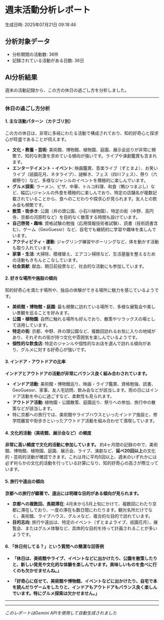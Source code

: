 # 週末活動分析レポート

生成日時: 2025年07月21日 09:18:46

## 分析対象データ
- 分析期間の活動数: 36件
- 記録されている活動がある日数: 36日

## AI分析結果

週末の活動記録から、この方の休日の過ごし方を分析しました。

---

### 休日の過ごし方分析

#### 1. 主な活動パターン（カテゴリ別）
この方の休日は、非常に多岐にわたる活動で構成されており、知的好奇心と探求心が旺盛であることが伺えます。

*   **文化・教養・芸術**: 美術館、博物館、植物園、庭園、展示会巡りが非常に頻繁で、知的な刺激を求めている傾向が強いです。ライブや演劇鑑賞も含まれます。
*   **エンターテイメント・イベント**: 映画鑑賞、音楽ライブ（ずとまよ）、お笑いライブ（祇園花月、ネタライブ）、謎解き、フェス（四川フェス）、祭り（六郷祭り）など、多様なジャンルのイベントを積極的に楽しんでいます。
*   **グルメ探索**: ラーメン、ピザ、中華、トルコ料理、和食（鴨ひつまぶし）など、幅広いジャンルの外食を積極的に楽しんでおり、特定の店舗名が複数記載されていることから、食へのこだわりや探求心が見られます。友人との飲み会も頻繁です。
*   **散策・街歩き**: 公園（井の頭公園、小石川植物園）、特定の街（中野、高円寺、京都の河原町など）を目的なく散策する時間も設けています。
*   **自己啓発・趣味**: 資格試験の勉強（応用情報技術者試験）、読書（技術読書含む）、ゲーム（GeoGuessr）など、自宅でも継続的に学習や趣味を楽しんでいます。
*   **アクティビティ・運動**: ジャグリング練習やボーリングなど、体を動かす活動も取り入れています。
*   **家事・生活**: 大掃除、模様替え、エアコン掃除など、生活基盤を整えるための活動もきちんとこなしています。
*   **社会貢献**: 献血、期日前投票など、社会的な活動にも参加しています。

#### 2. 好きな場所や施設の傾向
知的好奇心を満たす場所や、独自の体験ができる場所に魅力を感じているようです。

*   **美術館・博物館・庭園**: 最も頻繁に訪れている場所で、多様な展覧会や美しい景観を巡ることを好みます。
*   **公園・植物園**: 自然に触れる場所も好んでおり、散策やリラックスの場として活用しています。
*   **特定の街**: 京都、中野、井の頭公園など、複数回訪れるお気に入りの地域があり、それぞれの街が持つ文化や雰囲気を楽しんでいるようです。
*   **個性的な飲食店**: 特定のジャンルや個性的なお店を選んで訪れる傾向があり、グルメに対する好奇心が強いです。

#### 3. インドア・アウトドアの比率
**インドアとアウトドアの活動が非常にバランス良く組み合わされています。**

*   **インドア活動**: 美術館・博物館巡り、映画・ライブ鑑賞、資格勉強、読書、GeoGuessr、家事、友人宅訪問、飲み会などが該当します。雨の日にはインドア活動を中心に過ごすなど、柔軟性も見られます。
*   **アウトドア活動**: 植物園・公園散策、庭園巡り、祭りへの参加、旅行中の散策などが該当します。
*   特に京都への旅行では、美術館やライブハウスといったインドア施設と、修学院離宮や街歩きといったアウトドア活動を組み合わせて満喫しています。

#### 4. 文化的活動（美術館、展示会など）の頻度
**非常に高い頻度で文化的活動に参加しています。**
約4ヶ月間の記録の中で、美術館、博物館、植物園、庭園、展示会、ライブ、演劇など、**延べ20回以上**の文化的・芸術的活動が確認できます。これは月に平均5回以上、週末のいずれかには必ず何らかの文化的活動を行っている計算になり、知的好奇心の高さが際立っています。

#### 5. 旅行や遠出の傾向
**京都への旅行が顕著で、遠出には明確な目的がある傾向が見られます。**

*   **京都への複数回、長期滞在**: 4月末から5月上旬にかけて、複数回にわたり京都に滞在しており、一度の滞在も数日間にわたります。観光名所だけでなく、美術館、ライブハウス、グルメなど、複合的な目的で訪れています。
*   **目的志向**: 旅行や遠出は、特定のイベント（ずとまよライブ、祇園花月）、展覧会、またはグルメ体験など、具体的な目的を持って計画されることが多いようです。

#### 6. 「休日何してる？」という質問への簡潔な回答例

*   **「休日は、美術館やライブ、イベントなどに出かけたり、公園を散策したりと、新しい発見や文化的な体験を楽しんでいます。美味しいものを食べに行くのも欠かせませんね。」**

*   **「好奇心に任せて、美術館や博物館、イベントなどに出かけたり、自宅で本を読んだりゲームをしたりと、インドアもアウトドアもバランス良く楽しんでいます。特にグルメ探索は欠かせません。」**

---

---
*このレポートはGemini APIを使用して自動生成されました*
